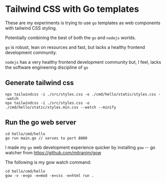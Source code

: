 # Tailwind CSS with Go templates
These are my experiments is trying to use `go` templates
as web components with tailwind CSS styling.

Potentially combining the best of both the `go` and `nodejs` worlds.

`go` is robust, lean on resources and fast, but lacks
a healthy frontend development community.

`nodejs` has a very healthy frontend development community but, I feel,
lacks the software engineering discipline of `go`

## Generate tailwind css 
```
npx tailwindcss -i ./src/styles.css -o ./cmd/hello/static/styles.css --watch
npx tailwindcss -i ./src/styles.css -o ./cmd/hello/static/styles.min.css --watch --minify

```

## Run the go web server
```
cd hello/cmd/hello
go run main.go // serves to port 8080
```

I made my `go` web development experience quicker by installing
`gow` -- go watcher from https://github.com/mitranim/gow

The following is my gow watch command:
```
cd hello/cmd/hello
gow -v -e=go -e=mod -e=css -e=html run .
```
